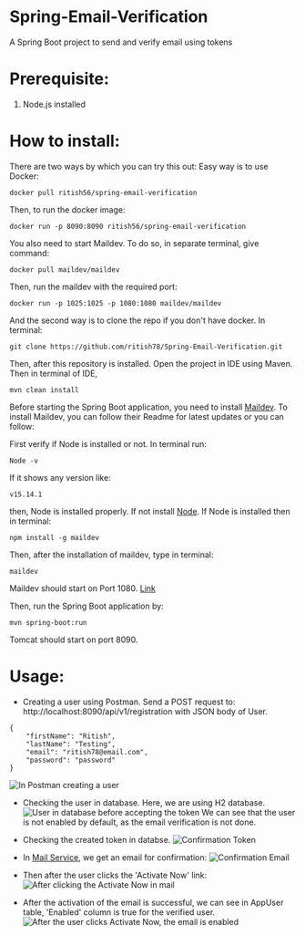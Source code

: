 # Spring-Email-Verification
A Spring Boot project to send and verify email using tokens

# Prerequisite:
1. Node.js installed

# How to install:

There are two ways by which you can try this out:
Easy way is to use Docker:
```
docker pull ritish56/spring-email-verification
```
Then, to run the docker image:
```
docker run -p 8090:8090 ritish56/spring-email-verification
```
You also need to start Maildev. To do so, in separate terminal, give command:
```
docker pull maildev/maildev
```
Then, run the maildev with the required port:
```
docker run -p 1025:1025 -p 1080:1080 maildev/maildev
```

And the second way is to clone the repo if you don't have docker. In terminal:

````
git clone https://github.com/ritish78/Spring-Email-Verification.git
````

Then, after this repository is installed. Open the project in IDE using Maven. Then in terminal of IDE,

````
mvn clean install
````

Before starting the Spring Boot application, you need to install [Maildev](https://github.com/maildev/maildev). 
To install Maildev, you can follow their Readme for latest updates or you can follow:

First verify if Node is installed or not. In terminal run:
````
Node -v
````
If it shows any version like: 
````
v15.14.1
````
then, Node is installed properly. If not install [Node](https://nodejs.org/en/).
If Node is installed then in terminal:
````
npm install -g maildev
````
Then, after the installation of maildev, type in terminal:
````
maildev
````
Maildev should start on Port 1080. [Link](http://localhost:1080/#/)

Then, run the Spring Boot application by:
````
mvn spring-boot:run
````

Tomcat should start on port 8090.

# Usage:

* Creating a user using Postman. Send a POST request to: http://localhost:8090/api/v1/registration with JSON body of User.
````
{
    "firstName": "Ritish",
    "lastName": "Testing",
    "email": "ritish78@email.com",
    "password": "password"
}
````

![In Postman creating a user](https://user-images.githubusercontent.com/36816476/105572756-40a1c100-5dad-11eb-9d81-fb7e8c0217ac.PNG)

* Checking the user in database. Here, we are using H2 database.
![User in database before accepting the token](https://user-images.githubusercontent.com/36816476/105572898-ff5de100-5dad-11eb-96c9-506539ae71c9.PNG)
We can see that the user is not enabled by default, as the email verification is not done.

* Checking the created token in databse.
![Confirmation Token](https://user-images.githubusercontent.com/36816476/105572927-2e745280-5dae-11eb-9ae6-526bd4dfb765.PNG)

* In [Mail Service](http://localhost:1080/#/), we get an email for confirmation:
![Confirmation Email](https://user-images.githubusercontent.com/36816476/105572974-67142c00-5dae-11eb-8c7e-f7cbc9a9610e.PNG)

* Then after the user clicks the 'Activate Now' link:
![After clicking the Activate Now in mail](https://user-images.githubusercontent.com/36816476/105572986-83b06400-5dae-11eb-8ac3-34e3d57a7421.PNG)

* After the activation of the email is successful, we can see in AppUser table, 'Enabled' column is true for the verified user.
![After the user clicks Activate Now, the email is enabled](https://user-images.githubusercontent.com/36816476/105573018-b78b8980-5dae-11eb-9050-1e85d0c8c32b.PNG)

